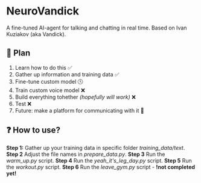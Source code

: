 # NeuroVandick

A fine-tuned AI-agent for talking and chatting in real time. Based on Ivan Kuziakov (aka Vandick).

## 🚀 Plan

1. Learn how to do this ✅
2. Gather up information and training data ✅
3. Fine-tune custom model 🕓
4. Train custom voice model ❌
5. Build everything tohether *(hopefully will work)* ❌
6. Test ❌
7. Future: make a platform for communicating with it 🚀

## ❓ How to use?

**Step 1:**
    Gather up your training data in specific folder *training_data/text*. 
**Step 2**
    Adjust the file names in *prepare_data.py*. 
**Step 3**
    Run the *warm_up.py* script.
**Step 4**
    Run the *yeah_it's_leg_day.py* script.
**Step 5**
    Run the *workout.py* script.
**Step 6**
    Run the *leave_gym.py* script - **!not completed yet!**